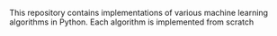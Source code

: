 This repository contains implementations of various machine learning algorithms in Python. Each algorithm is implemented from scratch 

